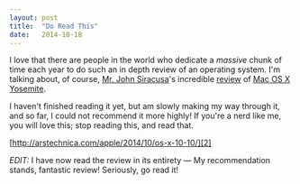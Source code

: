 ```yaml
---
layout: post
title:  "Do Read This"
date:   2014-10-18
--- 
```

I love that there are people in the world who dedicate a *massive* chunk of time each year to do such an in depth review of an operating system. I'm talking about, of course, [Mr. John Siracusa][1]'s incredible [review][2] of [Mac OS X Yosemite][3]. 

I haven't finished reading it yet, but am slowly making my way through it, and so far, I could not recommend it more highly! If you're a nerd like me, you will love this; stop reading this, and read that. 

[http://arstechnica.com/apple/2014/10/os-x-10-10/][2]

*EDIT:* I have now read the review in its entirety — My recommendation stands, fantastic review! Seriously, go read it!


[1]:	http://twitter.com/siracusa
[2]:	http://arstechnica.com/apple/2014/10/os-x-10-10/
[3]:	http://www.apple.com/osx/